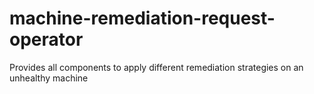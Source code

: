 # machine-remediation-request-operator

Provides all components to apply different remediation strategies on an unhealthy machine
